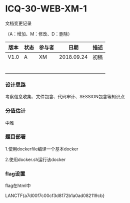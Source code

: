 # ICQ-30-WEB-XM-1





文档变更记录

（A：增加、M：修改、D：删除）

| 版本 | 状态 | 参与者 | 日期       | 描述 |
| ---- | ---- | ------ | ---------- | ---- |
| V1.0 | A    | XM     | 2018.09.24 | 初稿 |
|      |      |        |            |      |
|      |      |        |            |      |
|      |      |        |            |      |
|      |      |        |            |      |
|      |      |        |            |      |
|      |      |        |            |      |



### 设计思路

考察信息收集、文件包含、代码审计、SESSION包含等知识点



### 分值估计

中难



### 题目部署

1.使用dockerfile编译一个基本docker

2.使用docker.sh运行该docker



### flag设置

flag在html中

LANCTF{a7d00f7c00cf3d8172b1a0ad082119cb}
